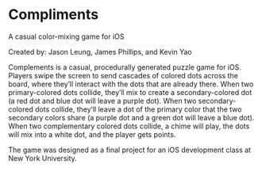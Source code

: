 # Compliments
A casual color-mixing game for iOS

Created by: Jason Leung, James Phillips, and Kevin Yao

Complements is a casual, procedurally generated puzzle game for iOS. Players swipe the screen to send cascades of colored dots
across the board, where they’ll interact with the dots that are already there. When two primary-colored dots collide, they’ll 
mix to create a secondary-colored dot (a red dot and blue dot will leave a purple dot). When two secondary-colored dots collide,
they’ll leave a dot of the primary color that the two secondary colors share (a purple dot and a green dot will leave a blue dot).
When two complementary colored dots collide, a chime will play, the dots will mix into a white dot, and the player gets points.

The game was designed as a final project for an iOS development class at New York University.
